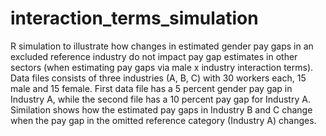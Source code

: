 # interaction_terms_simulation
R simulation to illustrate how changes in estimated gender pay gaps in an excluded reference industry do not impact pay gap estimates in other sectors (when estimating pay gaps via male x industry interaction terms). Data files consists of three industries (A, B, C) with 30 workers each, 15 male and 15 female. First data file has a 5 percent gender pay gap in Industry A, while the second file has a 10 percent pay gap for Industry A. Similation shows how the estimated pay gaps in Industry B and C change when the pay gap in the omitted reference category (Industry A) changes. 
